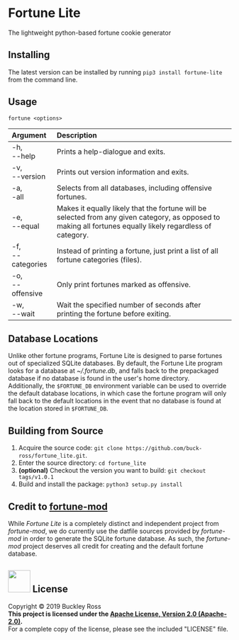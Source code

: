 # Fortune Lite

The lightweight python-based fortune cookie generator

## Installing

The latest version can be installed by running `pip3 install fortune-lite` from the command line.

## Usage

```
fortune <options>
```
| Argument | Description |
| :--- | :--- |
| -h,<br>--help | Prints a help-dialogue and exits. |
| -v,<br>--version | Prints out version information and exits. |
| -a,<br>-all | Selects from all databases, including offensive fortunes. |
| -e,<br>--equal | Makes it equally likely that the fortune will be selected from any given category, as opposed to making all fortunes equally likely regardless of category. |
| -f,<br>--categories | Instead of printing a fortune, just print a list of all fortune categories (files). |
| -o,<br>--offensive | Only print fortunes marked as offensive. |
| -w,<br>--wait | Wait the specified number of seconds after printing the fortune before exiting. |

## Database Locations

Unlike other fortune programs, Fortune Lite is designed to parse fortunes out of specialized SQLite databases. By default, the Fortune Lite program looks for a database at *~/.fortune.db*, and falls back to the prepackaged database if no database is found in the user's home directory.  
Additionally, the `$FORTUNE_DB` environment variable can be used to override the default database locations, in which case the fortune program will only fall back to the default locations in the event that no database is found at the location stored in `$FORTUNE_DB`.

## Building from Source

  1. Acquire the source code: `git clone https://github.com/buck-ross/fortune_lite.git`.
  2. Enter the source directory: `cd fortune_lite`
  3. **(optional)** Checkout the version you want to build: `git checkout tags/v1.0.1`
  4. Build and install the package: `python3 setup.py install`

## Credit to [fortune-mod](https://github.com/shlomif/fortune-mod)

While *Fortune Lite* is a completely distinct and independent project from *fortune-mod*, we do currently use the datfile sources provided by *fortune-mod* in order to generate the SQLite fortune database. As such, the *fortune-mod* project deserves all credit for creating and the default fortune database.

## [<img src="https://opensource.org/files/osi_symbol.png" width="50">](https://opensource.org/licenses/Apache-2.0) License
Copyright &copy; 2019 Buckley Ross<br/>
**This project is licensed under the [Apache License, Version 2.0 (Apache-2.0)](https://opensource.org/licenses/Apache-2.0).**<br>
For a complete copy of the license, please see the included "LICENSE" file.

